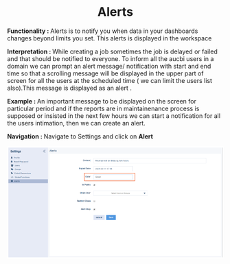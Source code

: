 <h1><center>Alerts </center> </h1>

<b> Functionality :  </b>  Alerts is to notify you when data in your dashboards changes beyond limits you set. This alerts is displayed in the workspace

  

<b> Interpretation :  </b> While creating a job sometimes the job is delayed or failed and that should be notified to everyone. To inform all the aucbi users in a domain we can prompt an alert message/ notification with start and end time so that a scrolling message will be displayed in the upper part of screen for all the users at the scheduled time ( we can limit the users list also).This message is displayed as an alert .

  

<b>Example : </b>An important message to be displayed on the screen for particular period and if the reports are in maintainenance process is supposed or insisted in the next few hours we can start a notification for all the users intimation, then we can create an alert.

  

<b>Navigation : </b>  Navigate to Settings and click on **Alert**

![enter image description here](https://github.com/surifirstpin/AcuBI_Technical_Documents/blob/master/images/A1.png?raw=true)
<!--stackedit_data:
eyJoaXN0b3J5IjpbLTE0Mjg2MzkyMTcsLTE2OTc3NTk5MzBdfQ
==
-->